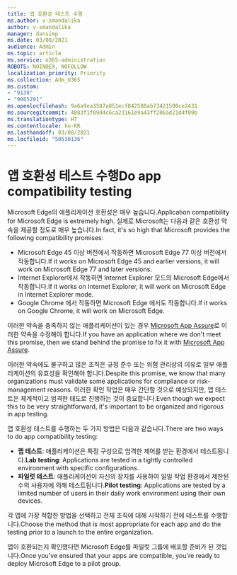 ```yaml
---
title: 앱 호환성 테스트 수행
ms.author: v-smandalika
author: v-smandalika
manager: dansimp
ms.date: 03/08/2021
audience: Admin
ms.topic: article
ms.service: o365-administration
ROBOTS: NOINDEX, NOFOLLOW
localization_priority: Priority
ms.collection: Adm_O365
ms.custom:
- "9138"
- "9005291"
ms.openlocfilehash: 9a6a9ea3587a851ecf842588ab73421590ce2431
ms.sourcegitcommit: 4883f1f89d4c6ca23161e9a43ff206ad21d4f09b
ms.translationtype: HT
ms.contentlocale: ko-KR
ms.lasthandoff: 03/08/2021
ms.locfileid: "50530136"
---
```

# <a name="do-app-compatibility-testing"></a><span data-ttu-id="dd0d5-102">앱 호환성 테스트 수행</span><span class="sxs-lookup"><span data-stu-id="dd0d5-102">Do app compatibility testing</span></span>

<span data-ttu-id="dd0d5-103">Microsoft Edge의 애플리케이션 호환성은 매우 높습니다.</span><span class="sxs-lookup"><span data-stu-id="dd0d5-103">Application compatibility for Microsoft Edge is extremely high.</span></span> <span data-ttu-id="dd0d5-104">실제로 Microsoft는 다음과 같은 호환성 약속을 제공할 정도로 매우 높습니다.</span><span class="sxs-lookup"><span data-stu-id="dd0d5-104">In fact, it's so high that Microsoft provides the following compatibility promises:</span></span>
- <span data-ttu-id="dd0d5-105">Microsoft Edge 45 이상 버전에서 작동하면 Microsoft Edge 77 이상 버전에서 작동합니다.</span><span class="sxs-lookup"><span data-stu-id="dd0d5-105">If it works on Microsoft Edge 45 and earlier versions, it will work on Microsoft Edge 77 and later versions.</span></span>
- <span data-ttu-id="dd0d5-106">Internet Explorer에서 작동하면 Internet Explorer 모드의 Microsoft Edge에서 작동합니다.</span><span class="sxs-lookup"><span data-stu-id="dd0d5-106">If it works on Internet Explorer, it will work on Microsoft Edge in Internet Explorer mode.</span></span>
- <span data-ttu-id="dd0d5-107">Google Chrome 에서 작동하면 Microsoft Edge 에서도 작동합니다.</span><span class="sxs-lookup"><span data-stu-id="dd0d5-107">If it works on Google Chrome, it will work on Microsoft Edge.</span></span>

<span data-ttu-id="dd0d5-108">이러한 약속을 충족하지 않는 애플리케이션이 있는 경우 [ Microsoft App Assure](https://www.microsoft.com/fasttrack/microsoft-365/app-assure)로 이러한 약속을 수정해야 합니다.</span><span class="sxs-lookup"><span data-stu-id="dd0d5-108">If you have an application where we don't meet this promise, then we stand behind the promise to fix it with [Microsoft App Assure](https://www.microsoft.com/fasttrack/microsoft-365/app-assure).</span></span>

<span data-ttu-id="dd0d5-109">이러한 약속에도 불구하고 많은 조직은 규정 준수 또는 위험 관리상의 이유로 일부 애플리케이션의 유효성을 확인해야 합니다.</span><span class="sxs-lookup"><span data-stu-id="dd0d5-109">Despite this promise, we know that many organizations must validate some applications for compliance or risk-management reasons.</span></span> <span data-ttu-id="dd0d5-110">이러한 확인 작업은 매우 간단할 것으로 예상되지만, 앱 테스트은 체계적이고 엄격한 태도로 진행하는 것이 중요합니다.</span><span class="sxs-lookup"><span data-stu-id="dd0d5-110">Even though we expect this to be very straightforward, it's important to be organized and rigorous in app testing.</span></span>

<span data-ttu-id="dd0d5-111">앱 호환성 테스트를 수행하는 두 가지 방법은 다음과 같습니다.</span><span class="sxs-lookup"><span data-stu-id="dd0d5-111">There are two ways to do app compatibility testing:</span></span>

- <span data-ttu-id="dd0d5-112">**랩 테스트**: 애플리케이션은 특정 구성으로 엄격한 제어를 받는 환경에서 테스트됩니다.</span><span class="sxs-lookup"><span data-stu-id="dd0d5-112">**Lab testing**: Applications are tested in a tightly controlled environment with specific configurations.</span></span>
- <span data-ttu-id="dd0d5-113">**파일럿 테스트**: 애플리케이션이 자신의 장치를 사용하여 일일 작업 환경에서 제한된 수의 사용자에 의해 테스트됩니다.</span><span class="sxs-lookup"><span data-stu-id="dd0d5-113">**Pilot testing**: Applications are tested by a limited number of users in their daily work environment using their own devices.</span></span>

<span data-ttu-id="dd0d5-114">각 앱에 가장 적합한 방법을 선택하고 전체 조직에 대해 시작하기 전에 테스트를 수행합니다.</span><span class="sxs-lookup"><span data-stu-id="dd0d5-114">Choose the method that is most appropriate for each app and do the testing prior to a launch to the entire organization.</span></span>

<span data-ttu-id="dd0d5-115">앱이 호환되는지 확인했다면 Microsoft Edge를 파일럿 그룹에 배포할 준비가 된 것입니다.</span><span class="sxs-lookup"><span data-stu-id="dd0d5-115">Once you've ensured that your apps are compatible, you're ready to deploy Microsoft Edge to a pilot group.</span></span>
